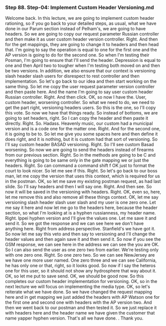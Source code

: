 ### Step 88. Step-04: Implement Custom Header Versioning.md
Welcome back.  In this lecture, we are going to implement custom header rationing, so if you go back to your detailed  steps, as usual, what we have done in our Parum section instead of Pelham's, we are going to have  headers.  So we are going to copy our request parameter Russian controller and then make it as user custom header  version controller.  Right.  And then for the get mappings, they are going to change it to headers and then head that.  I'm going to say the operation is equal to one for the first one and the AP version is going to do for  the second one.  So when I'm testing their Posman, I'm going to ensure that I'll send the header.  Depression is equal to one and then April two to tougher when I'm testing both moved on and then be  two versions.  In addition, we also ensure that our context is versioning slash header slash users for disrespect  to rest controller and then implementation.  So let's go back to our idea and then start working on the same thing.  So let me copy the user request parameter version controller and then paste here.  And the name I'm going to say user custom header Russian controller.  Right.  And then click.  OK, so now I have the.  User, custom header, worsening controller.  So what we need to do, we need to get the part right, versioning headers users.  So this is the one, so I'll copy this vote.  So now we have that things ready.  So instead of bottoms, we are going to set headers, right.  So I can copy the header and then paste it directly.  Right.  So.  Hadass.  Heavenly music, our custom had a municipal version and is a code one for the matter one.  Right.  And for the second one, it is going to be to.  So let me give you some spaces here and then define it does right, and it is nothing, but it is custom  had that sort of versioning.  So I'll say custom header BASAD versioning.  Right.  So I'll see custom Basad worsening.  So now we are going to send the headers instead of firearms from our previous section.  Right.  So in the methods are going to be C and everything is going to be same only in the gate mapping we or  just the headers.  Right.  So can command a command shift f OK just to format the court to look nicer.  So let me see if this.  Right.  So let's go back to our boss man, let me copy the version that uses this context, which is required  for us in the postman.  OK, so let me save my existing postman request, as had last slide.  So I'll say headers and then I will say one.  Right.  And then see.  So now it will be saved in the versioning with headers.  Right.  OK, even so, here, let me remove this and also remove all these things context.  OK, let me say versioning slash header slash user slash and my user is one zero one.  Let me say it here and now let me go to the headers here, because the header section, so what I'm  looking at is a hyphen russianness, my header name.  Right.  Ippei hyphen version and I'll give the values one.  Let me save it and send it.  So we got the response and we can see here we don't have anything here.  Right from address perspective.  Stanfield's we have got it.  So now let me say this veto and then say to versioning and I'll change the header values and then again  save it and then send it.  So now if you see the GSM response, we can see here in the address we can see the you are OK.  So I can also send the user as one zero two from earlier.  We're testing only with one zero one.  Right.  So one zero two.  So we can see NewJersey are we have one more user named.  One zero three and we can see California, he has only one or that, right, so it looks good.  So now if I say the heteros one for this user, so it should not show any hydrosphere that way about  it.  OK, so let me put to save send.  OK, we should be good now.  So this completes our custom header implementation for versioning.  OK, so in the next lecture we will focus on implementing the media type.  OK, so let's reiterate what we have done.  So we have changed the request mapping here and in get mapping we just added the headers with AP Watson  one for the first one and second one with headers with the AP version two.  And then we went back to our postman and then tested it.  So we just replace it with headers here and the header name we have given the customer that name yapper  hyphen version.  That's all we have done.    .  Thank you.    
